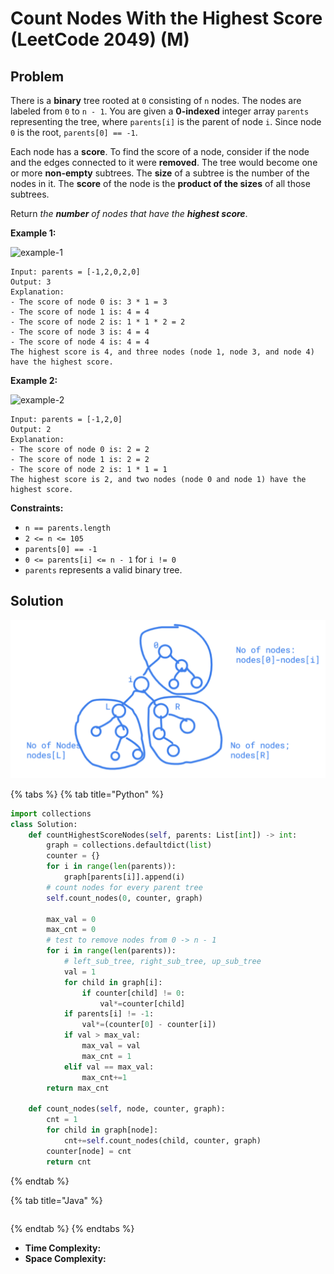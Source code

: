 # Count Nodes With the Highest Score (LeetCode 2049) (M)

## Problem



There is a **binary** tree rooted at `0` consisting of `n` nodes. The nodes are labeled from `0` to `n - 1`. You are given a **0-indexed** integer array `parents` representing the tree, where `parents[i]` is the parent of node `i`. Since node `0` is the root, `parents[0] == -1`.

Each node has a **score**. To find the score of a node, consider if the node and the edges connected to it were **removed**. The tree would become one or more **non-empty** subtrees. The **size** of a subtree is the number of the nodes in it. The **score** of the node is the **product of the sizes** of all those subtrees.

Return _the **number** of nodes that have the **highest score**_.

&#x20;

**Example 1:**

![example-1](https://assets.leetcode.com/uploads/2021/10/03/example-1.png)

```
Input: parents = [-1,2,0,2,0]
Output: 3
Explanation:
- The score of node 0 is: 3 * 1 = 3
- The score of node 1 is: 4 = 4
- The score of node 2 is: 1 * 1 * 2 = 2
- The score of node 3 is: 4 = 4
- The score of node 4 is: 4 = 4
The highest score is 4, and three nodes (node 1, node 3, and node 4) have the highest score.
```

**Example 2:**

![example-2](https://assets.leetcode.com/uploads/2021/10/03/example-2.png)

```
Input: parents = [-1,2,0]
Output: 2
Explanation:
- The score of node 0 is: 2 = 2
- The score of node 1 is: 2 = 2
- The score of node 2 is: 1 * 1 = 1
The highest score is 2, and two nodes (node 0 and node 1) have the highest score.
```

&#x20;

**Constraints:**

* `n == parents.length`
* `2 <= n <= 105`
* `parents[0] == -1`
* `0 <= parents[i] <= n - 1` for `i != 0`
* `parents` represents a valid binary tree.

## Solution

![](<../../../.gitbook/assets/Screen Shot 2021-10-24 at 4.25.29 PM.png>)

{% tabs %}
{% tab title="Python" %}
```python
import collections
class Solution:
    def countHighestScoreNodes(self, parents: List[int]) -> int:
        graph = collections.defaultdict(list)
        counter = {}
        for i in range(len(parents)):
            graph[parents[i]].append(i)
        # count nodes for every parent tree
        self.count_nodes(0, counter, graph)
        
        max_val = 0
        max_cnt = 0
        # test to remove nodes from 0 -> n - 1
        for i in range(len(parents)):
            # left_sub_tree, right_sub_tree, up_sub_tree
            val = 1
            for child in graph[i]:
                if counter[child] != 0:
                    val*=counter[child]
            if parents[i] != -1:
                val*=(counter[0] - counter[i])
            if val > max_val:
                max_val = val
                max_cnt = 1
            elif val == max_val:
                max_cnt+=1
        return max_cnt
        
    def count_nodes(self, node, counter, graph):
        cnt = 1
        for child in graph[node]:
            cnt+=self.count_nodes(child, counter, graph)
        counter[node] = cnt
        return cnt
```
{% endtab %}

{% tab title="Java" %}
```java
```
{% endtab %}
{% endtabs %}

* **Time Complexity:**&#x20;
* **Space Complexity:**
